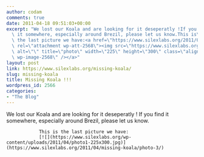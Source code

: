 ```yaml
---
author: codam
comments: true
date: 2011-04-18 09:51:03+00:00
excerpt: "We lost our Koala and are looking for it deseperatly !If you find\
  \ it somewhere, especially around Brezil, please let us know.This is\
  \ the last picture we have:<a href=\"https://www.silexlabs.org/2011/04/missing-koala/photo-3/\"\
  \ rel=\"attachment wp-att-2568\"><img src=\"https://www.silexlabs.org/wp-content/uploads/2011/04/photo1-225x300.jpg\"\
  \ alt=\"\" title=\"photo\" width=\"225\" height=\"300\" class=\"aligncenter size-medium\
  \ wp-image-2568\" /></a>"
layout: post
link: https://www.silexlabs.org/missing-koala/
slug: missing-koala
title: Missing Koala !!!
wordpress_id: 2566
categories:
- "The Blog"
---
```


We lost our Koala and are looking for it deseperatly !
				If you find it somewhere, especially around Brezil, please let us know.

				This is the last picture we have:
				[![](https://www.silexlabs.org/wp-content/uploads/2011/04/photo1-225x300.jpg)](https://www.silexlabs.org/2011/04/missing-koala/photo-3/)
